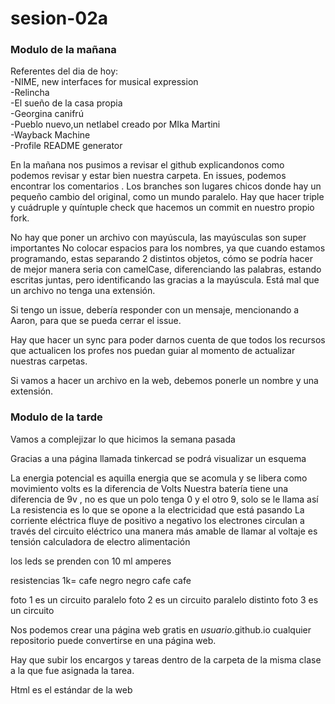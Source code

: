 # sesion-02a
### Modulo de la mañana

Referentes del dia de hoy:  
-NIME, new interfaces for musical expression  
-Relincha  
-El sueño de la casa propia  
-Georgina canifrú  
-Pueblo nuevo,un netlabel creado por MIka Martini  
-Wayback Machine  
-Profile README generator  

En la mañana nos pusimos a revisar el github explicandonos como podemos revisar y estar bien nuestra carpeta.
En issues, podemos encontrar los comentarios .
Los branches son lugares chicos donde hay un pequeño cambio del original, como un mundo paralelo.
Hay que hacer triple y cuádruple y quíntuple check que hacemos un commit en nuestro propio fork.

No hay que poner un archivo con mayúscula, las mayúsculas son super importantes
No colocar espacios para los nombres, ya que cuando estamos programando, estas separando 2 distintos objetos, cómo se podría hacer de mejor manera seria con camelCase, diferenciando las palabras, estando escritas juntas, pero identificando las gracias a la mayúscula.
Está mal que un archivo no tenga una extensión.

Si tengo un issue, debería responder con un mensaje, mencionando a Aaron, para que se pueda cerrar el issue.

Hay que hacer un sync para poder darnos cuenta de que todos los recursos que actualicen los profes nos puedan guiar al momento de actualizar nuestras carpetas.

Si vamos a hacer un archivo en la web, debemos ponerle un nombre y una extensión.


### Modulo de la tarde
Vamos a complejizar lo que hicimos la semana pasada

Gracias a una página llamada tinkercad se podrá visualizar un esquema

La energia potencial es aquilla energia que se acomula y se libera como movimiento 
volts es la diferencia de Volts
Nuestra batería tiene una diferencia de 9v , no es que un polo tenga 0 y el otro 9, solo se le llama así
La resistencia es lo que se opone a la electricidad que está pasando
La corriente eléctrica fluye de positivo a negativo
los electrones circulan a través del circuito eléctrico
una manera más amable de llamar al voltaje es tensión
calculadora de electro alimentación

los leds se prenden con 10 ml amperes

resistencias 1k= cafe negro negro cafe cafe

foto 1 es un circuito paralelo
foto 2 es un circuito paralelo distinto
foto 3 es un circuito 


Nos podemos crear una página web gratis en *usuario*.github.io 
cualquier repositorio puede convertirse en una página web.

Hay que subir los encargos y tareas dentro de la carpeta de la misma clase a la que fue asignada la tarea.

Html es el estándar de la web
